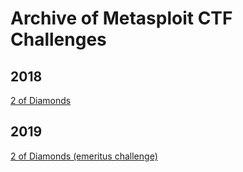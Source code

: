 # Archive of Metasploit CTF Challenges

## 2018

[2 of Diamonds](2018/2_of_diamonds)

## 2019

[2 of Diamonds (emeritus challenge)](2019/2_of_diamonds)
